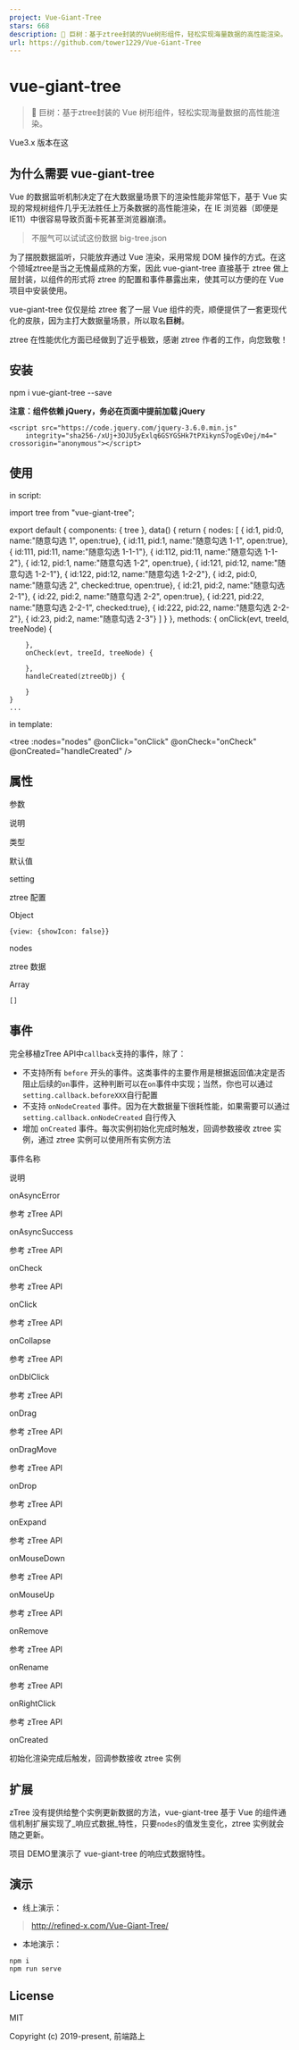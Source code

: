 ```yaml
---
project: Vue-Giant-Tree
stars: 668
description: 🌳 巨树：基于ztree封装的Vue树形组件，轻松实现海量数据的高性能渲染。
url: https://github.com/tower1229/Vue-Giant-Tree
---
```


vue-giant-tree
==============

> 🌳 巨树：基于ztree封装的 Vue 树形组件，轻松实现海量数据的高性能渲染。

Vue3.x 版本在这

为什么需要 vue-giant-tree
--------------------

Vue 的数据监听机制决定了在大数据量场景下的渲染性能非常低下，基于 Vue 实现的常规树组件几乎无法胜任上万条数据的高性能渲染，在 IE 浏览器（即便是 IE11）中很容易导致页面卡死甚至浏览器崩溃。

> 不服气可以试试这份数据 big-tree.json

为了摆脱数据监听，只能放弃通过 Vue 渲染，采用常规 DOM 操作的方式。在这个领域ztree是当之无愧最成熟的方案，因此 vue-giant-tree 直接基于 ztree 做上层封装，以组件的形式将 ztree 的配置和事件暴露出来，使其可以方便的在 Vue 项目中安装使用。

vue-giant-tree 仅仅是给 ztree 套了一层 Vue 组件的壳，顺便提供了一套更现代化的皮肤，因为主打大数据量场景，所以取名**巨树**。

ztree 在性能优化方面已经做到了近乎极致，感谢 ztree 作者的工作，向您致敬！

安装
--

npm i vue-giant-tree --save

**注意：组件依赖 jQuery，务必在页面中提前加载 jQuery**

```
<script src="https://code.jquery.com/jquery-3.6.0.min.js"
    integrity="sha256-/xUj+3OJU5yExlq6GSYGSHk7tPXikynS7ogEvDej/m4=" crossorigin="anonymous"></script>
```

使用
--

in script:

import tree from "vue-giant-tree";

export default {
	components: {
          tree
	},
	data() {
		return {
			nodes: \[
                    { id:1, pid:0, name:"随意勾选 1", open:true},
                    { id:11, pid:1, name:"随意勾选 1-1", open:true},
                    { id:111, pid:11, name:"随意勾选 1-1-1"},
                    { id:112, pid:11, name:"随意勾选 1-1-2"},
                    { id:12, pid:1, name:"随意勾选 1-2", open:true},
                    { id:121, pid:12, name:"随意勾选 1-2-1"},
                    { id:122, pid:12, name:"随意勾选 1-2-2"},
                    { id:2, pid:0, name:"随意勾选 2", checked:true, open:true},
                    { id:21, pid:2, name:"随意勾选 2-1"},
                    { id:22, pid:2, name:"随意勾选 2-2", open:true},
                    { id:221, pid:22, name:"随意勾选 2-2-1", checked:true},
                    { id:222, pid:22, name:"随意勾选 2-2-2"},
                    { id:23, pid:2, name:"随意勾选 2-3"}
                \]
		}
	},
    methods: {
        onClick(evt, treeId, treeNode) {

        },
        onCheck(evt, treeId, treeNode) {

        },
        handleCreated(ztreeObj) {

        }
    }
	...

in template:

<tree
  :nodes\="nodes"
  @onClick\="onClick"
  @onCheck\="onCheck"
  @onCreated\="handleCreated"
/>

属性
--

参数

说明

类型

默认值

setting

ztree 配置

Object

`{view: {showIcon: false}}`

nodes

ztree 数据

Array

`[]`

事件
--

完全移植zTree API中`callback`支持的事件，除了：

-   不支持所有 `before` 开头的事件。这类事件的主要作用是根据返回值决定是否阻止后续的`on`事件，这种判断可以在`on`事件中实现；当然，你也可以通过`setting.callback.beforeXXX`自行配置
-   不支持 `onNodeCreated` 事件。因为在大数据量下很耗性能，如果需要可以通过 `setting.callback.onNodeCreated` 自行传入
-   增加 `onCreated` 事件。每次实例初始化完成时触发，回调参数接收 ztree 实例，通过 ztree 实例可以使用所有实例方法

事件名称

说明

onAsyncError

参考 zTree API

onAsyncSuccess

参考 zTree API

onCheck

参考 zTree API

onClick

参考 zTree API

onCollapse

参考 zTree API

onDblClick

参考 zTree API

onDrag

参考 zTree API

onDragMove

参考 zTree API

onDrop

参考 zTree API

onExpand

参考 zTree API

onMouseDown

参考 zTree API

onMouseUp

参考 zTree API

onRemove

参考 zTree API

onRename

参考 zTree API

onRightClick

参考 zTree API

onCreated

初始化渲染完成后触发，回调参数接收 ztree 实例

扩展
--

zTree 没有提供给整个实例更新数据的方法，vue-giant-tree 基于 Vue 的组件通信机制扩展实现了_响应式数据_特性，只要`nodes`的值发生变化，ztree 实例就会随之更新。

项目 DEMO里演示了 vue-giant-tree 的响应式数据特性。

演示
--

-   线上演示：

> http://refined-x.com/Vue-Giant-Tree/

-   本地演示：

```
npm i
npm run serve
```

License
-------

MIT

Copyright (c) 2019-present, 前端路上
